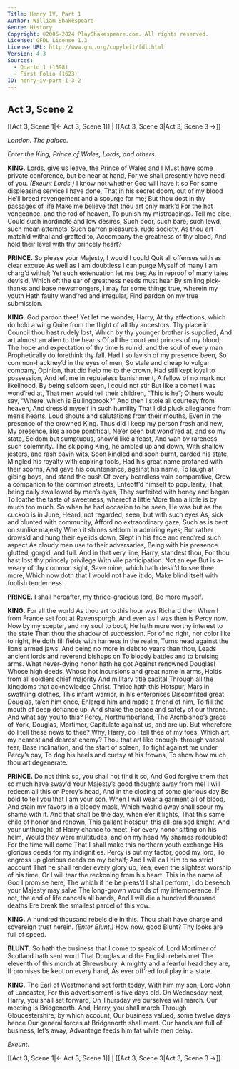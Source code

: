 ```yaml
---
Title: Henry IV, Part 1
Author: William Shakespeare
Genre: History
Copyright: ©2005-2024 PlayShakespeare.com. All rights reserved.
License: GFDL License 1.3
License URL: http://www.gnu.org/copyleft/fdl.html
Version: 4.3
Sources:
  - Quarto 1 (1598)
  - First Folio (1623)
ID: henry-iv-part-i-3-2
---
```


## Act 3, Scene 2
[[Act 3, Scene 1|← Act 3, Scene 1]] | [[Act 3, Scene 3|Act 3, Scene 3 →]]

*London. The palace.*

*Enter the King, Prince of Wales, Lords, and others.*

**KING.**
Lords, give us leave, the Prince of Wales and I
Must have some private conference, but be near at hand,
For we shall presently have need of you.
*(Exeunt Lords.)*
I know not whether God will have it so
For some displeasing service I have done,
That in his secret doom, out of my blood
He’ll breed revengement and a scourge for me;
But thou dost in thy passages of life
Make me believe that thou art only mark’d
For the hot vengeance, and the rod of heaven,
To punish my mistreadings. Tell me else,
Could such inordinate and low desires,
Such poor, such bare, such lewd, such mean attempts,
Such barren pleasures, rude society,
As thou art match’d withal and grafted to,
Accompany the greatness of thy blood,
And hold their level with thy princely heart?

**PRINCE.**
So please your Majesty, I would I could
Quit all offenses with as clear excuse
As well as I am doubtless I can purge
Myself of many I am charg’d withal;
Yet such extenuation let me beg
As in reproof of many tales devis’d,
Which oft the ear of greatness needs must hear
By smiling pick-thanks and base newsmongers,
I may for some things true, wherein my youth
Hath faulty wand’red and irregular,
Find pardon on my true submission.

**KING.**
God pardon thee! Yet let me wonder, Harry,
At thy affections, which do hold a wing
Quite from the flight of all thy ancestors.
Thy place in Council thou hast rudely lost,
Which by thy younger brother is supplied,
And art almost an alien to the hearts
Of all the court and princes of my blood;
The hope and expectation of thy time
Is ruin’d, and the soul of every man
Prophetically do forethink thy fall.
Had I so lavish of my presence been,
So common-hackney’d in the eyes of men,
So stale and cheap to vulgar company,
Opinion, that did help me to the crown,
Had still kept loyal to possession,
And left me in reputeless banishment,
A fellow of no mark nor likelihood.
By being seldom seen, I could not stir
But like a comet I was wond’red at,
That men would tell their children, “This is he”;
Others would say, “Where, which is Bullingbrook?”
And then I stole all courtesy from heaven,
And dress’d myself in such humility
That I did pluck allegiance from men’s hearts,
Loud shouts and salutations from their mouths,
Even in the presence of the crowned King.
Thus did I keep my person fresh and new,
My presence, like a robe pontifical,
Ne’er seen but wond’red at, and so my state,
Seldom but sumptuous, show’d like a feast,
And wan by rareness such solemnity.
The skipping King, he ambled up and down,
With shallow jesters, and rash bavin wits,
Soon kindled and soon burnt, carded his state,
Mingled his royalty with cap’ring fools,
Had his great name profaned with their scorns,
And gave his countenance, against his name,
To laugh at gibing boys, and stand the push
Of every beardless vain comparative,
Grew a companion to the common streets,
Enfeoff’d himself to popularity,
That, being daily swallowed by men’s eyes,
They surfeited with honey and began
To loathe the taste of sweetness, whereof a little
More than a little is by much too much.
So when he had occasion to be seen,
He was but as the cuckoo is in June,
Heard, not regarded; seen, but with such eyes
As, sick and blunted with community,
Afford no extraordinary gaze,
Such as is bent on sunlike majesty
When it shines seldom in admiring eyes;
But rather drows’d and hung their eyelids down,
Slept in his face and rend’red such aspect
As cloudy men use to their adversaries,
Being with his presence glutted, gorg’d, and full.
And in that very line, Harry, standest thou,
For thou hast lost thy princely privilege
With vile participation. Not an eye
But is a-weary of thy common sight,
Save mine, which hath desir’d to see thee more,
Which now doth that I would not have it do,
Make blind itself with foolish tenderness.

**PRINCE.**
I shall hereafter, my thrice-gracious lord,
Be more myself.

**KING.**
For all the world
As thou art to this hour was Richard then
When I from France set foot at Ravenspurgh,
And even as I was then is Percy now.
Now by my scepter, and my soul to boot,
He hath more worthy interest to the state
Than thou the shadow of succession.
For of no right, nor color like to right,
He doth fill fields with harness in the realm,
Turns head against the lion’s armed jaws,
And being no more in debt to years than thou,
Leads ancient lords and reverend bishops on
To bloody battles and to bruising arms.
What never-dying honor hath he got
Against renowned Douglas! Whose high deeds,
Whose hot incursions and great name in arms,
Holds from all soldiers chief majority
And military title capital
Through all the kingdoms that acknowledge Christ.
Thrice hath this Hotspur, Mars in swathling clothes,
This infant warrior, in his enterprises
Discomfited great Douglas, ta’en him once,
Enlarg’d him and made a friend of him,
To fill the mouth of deep defiance up,
And shake the peace and safety of our throne.
And what say you to this? Percy, Northumberland,
The Archbishop’s grace of York, Douglas, Mortimer,
Capitulate against us, and are up.
But wherefore do I tell these news to thee?
Why, Harry, do I tell thee of my foes,
Which art my nearest and dearest enemy?
Thou that art like enough, through vassal fear,
Base inclination, and the start of spleen,
To fight against me under Percy’s pay,
To dog his heels and curtsy at his frowns,
To show how much thou art degenerate.

**PRINCE.**
Do not think so, you shall not find it so,
And God forgive them that so much have sway’d
Your Majesty’s good thoughts away from me!
I will redeem all this on Percy’s head,
And in the closing of some glorious day
Be bold to tell you that I am your son,
When I will wear a garment all of blood,
And stain my favors in a bloody mask,
Which wash’d away shall scour my shame with it.
And that shall be the day, when e’er it lights,
That this same child of honor and renown,
This gallant Hotspur, this all-praised knight,
And your unthought-of Harry chance to meet.
For every honor sitting on his helm,
Would they were multitudes, and on my head
My shames redoubled! For the time will come
That I shall make this northern youth exchange
His glorious deeds for my indignities.
Percy is but my factor, good my lord,
To engross up glorious deeds on my behalf;
And I will call him to so strict account
That he shall render every glory up,
Yea, even the slightest worship of his time,
Or I will tear the reckoning from his heart.
This in the name of God I promise here,
The which if he be pleas’d I shall perform,
I do beseech your Majesty may salve
The long-grown wounds of my intemperance.
If not, the end of life cancels all bands,
And I will die a hundred thousand deaths
Ere break the smallest parcel of this vow.

**KING.**
A hundred thousand rebels die in this.
Thou shalt have charge and sovereign trust herein.
*(Enter Blunt.)*
How now, good Blunt? Thy looks are full of speed.

**BLUNT.**
So hath the business that I come to speak of.
Lord Mortimer of Scotland hath sent word
That Douglas and the English rebels met
The eleventh of this month at Shrewsbury.
A mighty and a fearful head they are,
If promises be kept on every hand,
As ever off’red foul play in a state.

**KING.**
The Earl of Westmorland set forth today,
With him my son, Lord John of Lancaster,
For this advertisement is five days old.
On Wednesday next, Harry, you shall set forward,
On Thursday we ourselves will march. Our meeting
Is Bridgenorth. And, Harry, you shall march
Through Gloucestershire; by which account,
Our business valued, some twelve days hence
Our general forces at Bridgenorth shall meet.
Our hands are full of business, let’s away,
Advantage feeds him fat while men delay.

*Exeunt.*

[[Act 3, Scene 1|← Act 3, Scene 1]] | [[Act 3, Scene 3|Act 3, Scene 3 →]]